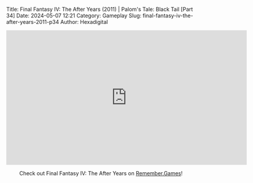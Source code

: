 Title: Final Fantasy IV: The After Years (2011) | Palom's Tale: Black Tail [Part 34]
Date: 2024-05-07 12:21
Category: Gameplay
Slug: final-fantasy-iv-the-after-years-2011-p34
Author: Hexadigital

<center><iframe src="https://www.youtube.com/embed/sVUBAQJXzdQ?feature=oembed" allow="accelerometer; autoplay; encrypted-media; gyroscope; picture-in-picture" width="640" height="360" frameborder="0"></iframe>

Check out Final Fantasy IV: The After Years on [Remember.Games](https://remember.games/game/7757/final-fantasy-iv-the-complete-collection/)!</center>
